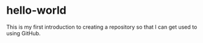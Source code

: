 # hello-world
This is my first introduction to creating a repository so that I can get used to using GitHub.

